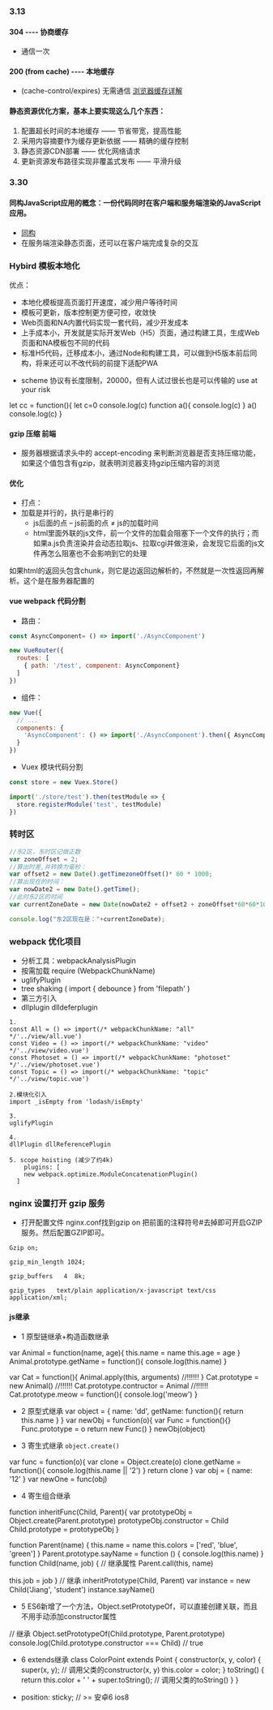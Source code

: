 ### 3.13

#### 304 ---- 协商缓存 
* 通信一次

#### 200 (from cache) ---- 本地缓存
* (cache-control/expires) 无需通信
[浏览器缓存详解](https://blog.csdn.net/eroswang/article/details/8302191)


#### 静态资源优化方案，基本上要实现这么几个东西：
1. 配置超长时间的本地缓存 —— 节省带宽，提高性能
2. 采用内容摘要作为缓存更新依据 —— 精确的缓存控制
3. 静态资源CDN部署 —— 优化网络请求
4. 更新资源发布路径实现非覆盖式发布 —— 平滑升级


### 3.30
#### 同构JavaScript应用的概念：一份代码同时在客户端和服务端渲染的JavaScript应用。

* [同构](http://monring.com/front_end/isomorphic-javascript-applications.html)
* 在服务端渲染静态页面，还可以在客户端完成复杂的交互


### Hybird 模板本地化

优点：

* 本地化模板提高页面打开速度，减少用户等待时间
* 模板可更新，版本控制更方便可控，收敛快
* Web页面和NA内置代码实现一套代码，减少开发成本
* 上手成本小，开发就是实际开发Web（H5）页面，通过构建工具，生成Web页面和NA模板包不同的代码
* 标准H5代码，迁移成本小，通过Node和构建工具，可以做到H5版本前后同构，将来还可以不改代码的前提下适配PWA

- scheme 协议有长度限制，20000，但有人试过很长也是可以传输的 use at your risk


let cc = function(){
	let c=0
	console.log(c)
	function a(){
		console.log(c)
	}
	a()
	console.log(c)
}

#### gzip 压缩 前端
* 服务器根据请求头中的 accept-encoding 来判断浏览器是否支持压缩功能，如果这个值包含有gzip，就表明浏览器支持gzip压缩内容的浏览


#### 优化
* 打点：
* 加载是并行的，执行是串行的
	- js后面的点 – js前面的点 ≠ js的加载时间  
	- html里面外联的js文件，前一个文件的加载会阻塞下一个文件的执行；而如果a.js负责渲染并会动态拉取js、拉取cgi并做渲染，会发现它后面的js文件再怎么阻塞也不会影响到它的处理

如果html的返回头包含chunk，则它是边返回边解析的，不然就是一次性返回再解析。这个是在服务器配置的

#### vue webpack 代码分割
* 路由：
```js
const AsyncComponent= () => import('./AsyncComponent')

new VueRouter({
  routes: [
    { path: '/test', component: AsyncComponent}
  ]
})
```
* 组件：
```js
new Vue({
  // ...
  components: {
    'AsyncComponent': () => import('./AsyncComponent').then({ AsyncComponent }) => AsyncComponent
  }
})
```
* Vuex 模块代码分割
```js
const store = new Vuex.Store()

import('./store/test').then(testModule => {
  store.registerModule('test', testModule)
})

```

### 转时区
```js
//东2区，东时区记做正数
var zoneOffset = 2;
//算出时差,并转换为毫秒：
var offset2 = new Date().getTimezoneOffset()* 60 * 1000;
//算出现在的时间：
var nowDate2 = new Date().getTime();
//此时东2区的时间
var currentZoneDate = new Date(nowDate2 + offset2 + zoneOffset*60*60*1000);

console.log("东2区现在是："+currentZoneDate);
```

### webpack 优化项目
* 分析工具：webpackAnalysisPlugin
* 按需加载 require (WebpackChunkName)
* uglifyPlugin
* tree shaking ( import { debounce } from 'filepath' )
* 第三方引入
* dllplugin dlldeferplugin


```
1.
const All = () => import(/* webpackChunkName: "all" */'../view/all.vue')
const Video = () => import(/* webpackChunkName: "video" */'../view/video.vue')
const Photoset = () => import(/* webpackChunkName: "photoset" */'../view/photoset.vue')
const Topic = () => import(/* webpackChunkName: "topic" */'../view/topic.vue')

2.模块化引入
import _isEmpty from 'lodash/isEmpty'

3.
uglifyPlugin

4.
dllPlugin dllReferencePlugin

5. scope hoisting (减少了约4k)
	plugins: [
    new webpack.optimize.ModuleConcatenationPlugin()
  ]

```

### nginx 设置打开 gzip 服务
* 打开配置文件 nginx.conf找到gzip on 把前面的注释符号#去掉即可开启GZIP服务。然后配置GZIP即可。
```
Gzip on;

gzip_min_length 1024;

gzip_buffers   4  8k;

gzip_types   text/plain application/x-javascript text/css  application/xml;

```

#### js继承

* 1 原型链继承+构造函数继承

var Animal = function(name, age){
	this.name = name
	this.age = age
}
Animal.prototype.getName = function(){
	console.log(this.name)
}

var Cat = function(){
	Animal.apply(this, arguments)   //!!!!!!
}
Cat.prototype = new Animal()   //!!!!!!
Cat.prototype.contructor = Animal  //!!!!!!
Cat.prototype.meow = function(){
	console.log('meow')
}

* 2 原型式继承
var object = {
	name: 'dd',
	getName: function(){
		return this.name
	}
}
var newObj = function(o){
	var Func = function(){}
	Func.prototype = o
	return new Func()
}
newObj(object)


* 3 寄生式继承 `object.create()`

var func = function(o){
	var clone = Object.create(o)
	clone.getName = function(){
		console.log(this.name || '2')
	}
	return clone
}
var obj = {
	name: '12'
}
var newOne = func(obj)

* 4 寄生组合继承

function inheritFunc(Child, Parent){
	var prototypeObj = Object.create(Parent.prototype)
	prototypeObj.constructor = Child
	Child.prototype = prototypeObj
}

function Parent(name) {
  this.name = name
  this.colors = ['red', 'blue', 'green']
}
Parent.prototype.sayName = function () {
  console.log(this.name)
}
function Child(name, job) {
  // 继承属性
  Parent.call(this, name)
  
  this.job = job
}
// 继承
inheritPrototype(Child, Parent)
var instance = new Child('Jiang', 'student')
instance.sayName()

* 5 ES6新增了一个方法，Object.setPrototypeOf，可以直接创建关联，而且不用手动添加constructor属性

// 继承
Object.setPrototypeOf(Child.prototype, Parent.prototype)
console.log(Child.prototype.constructor === Child) // true


* 6 extends继承
 class ColorPoint extends Point {
       constructor(x, y, color) {
          super(x, y); // 调用父类的constructor(x, y)
          this.color = color;
       }
       toString() {
          return this.color + ' ' + super.toString(); // 调用父类的toString()
       }
    }


- position: sticky; // >= 安卓6  ios8

